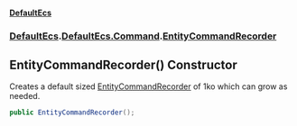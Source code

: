 #### [DefaultEcs](./index.md 'index')
### [DefaultEcs](./index.md 'index').[DefaultEcs.Command](./DefaultEcs-Command.md 'DefaultEcs.Command').[EntityCommandRecorder](./DefaultEcs-Command-EntityCommandRecorder.md 'DefaultEcs.Command.EntityCommandRecorder')
## EntityCommandRecorder() Constructor
Creates a default sized [EntityCommandRecorder](./DefaultEcs-Command-EntityCommandRecorder.md 'DefaultEcs.Command.EntityCommandRecorder') of 1ko which can grow as needed.  
```C#
public EntityCommandRecorder();
```
